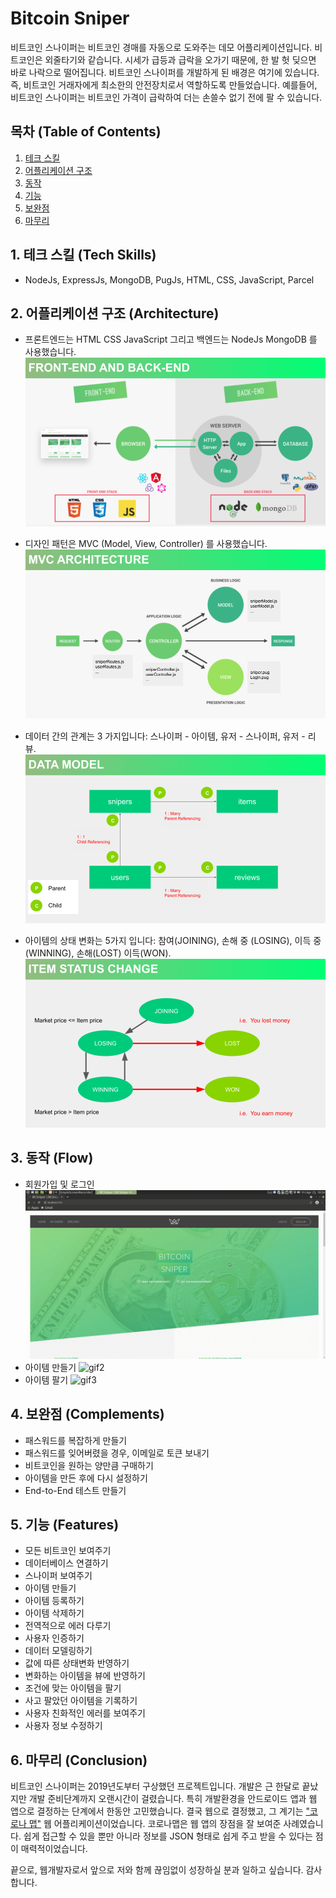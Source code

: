 # Bitcoin Sniper 
비트코인 스나이퍼는 비트코인 경매를 자동으로 도와주는 데모 어플리케이션입니다. 비트코인은 외줄타기와 같습니다. 시세가 급등과 급락을 오가기 때문에, 한 발 헛 딪으면 바로 나락으로 떨어집니다. 비트코인 스나이퍼를 개발하게 된 배경은 여기에 있습니다. 즉, 비트코인 거래자에게 최소한의 안전장치로서 역할하도록 만들었습니다. 예를들어, 비트코인 스나이퍼는 비트코인 가격이 급락하여 더는 손쓸수 없기 전에 팔 수 있습니다. 

## 목차 (Table of Contents)

1. [테크 스킬](https://github.com/DanKim0213/BitcoinSniper/tree/master#1-%ED%85%8C%ED%81%AC-%EC%8A%A4%ED%82%AC-tech-skills)
1. [어플리케이션 구조](https://github.com/DanKim0213/BitcoinSniper/tree/master#2-%EC%96%B4%ED%94%8C%EB%A6%AC%EC%BC%80%EC%9D%B4%EC%85%98-%EA%B5%AC%EC%A1%B0-architecture)
1. [동작](https://github.com/DanKim0213/BitcoinSniper/tree/master#3-%EB%8F%99%EC%9E%91-flow)
1. [기능]()
1. [보완점](https://github.com/DanKim0213/BitcoinSniper/tree/master#4-%EB%B3%B4%EC%99%84%EC%A0%90-complements)
1. [마무리](https://github.com/DanKim0213/BitcoinSniper/tree/master#5-%EB%A7%88%EB%AC%B4%EB%A6%AC-conclusion)

## 1. 테크 스킬 (Tech Skills)
- NodeJs, ExpressJs, MongoDB, PugJs, HTML, CSS, JavaScript, Parcel

## 2. 어플리케이션 구조 (Architecture)
- 프론트엔드는 HTML CSS JavaScript 그리고 백엔드는 NodeJs MongoDB 를 사용했습니다. ![ppt1](./misc/BCSP1.png)

- 디자인 패턴은 MVC (Model, View, Controller) 를 사용했습니다. ![ppt2](./misc/BCSP2.png)

- 데이터 간의 관계는 3 가지입니다: 스나이퍼 - 아이템, 유저 - 스나이퍼, 유저 - 리뷰. ![ppt3](./misc/BCSP3.png)

- 아이템의 상태 변화는 5가지 입니다: 참여(JOINING), 손해 중 (LOSING),  이득 중 (WINNING),  손해(LOST) 이득(WON). ![ppt4](./misc/BCSP4.png)


## 3. 동작 (Flow)
- 회원가입 및 로그인 ![gif1](./misc/output1.gif)
- 아이템 만들기 ![gif2](./misc/output2.gif)
- 아이템 팔기 ![gif3](./misc/output3.gif)

## 4. 보완점 (Complements)
- 패스워드를 복잡하게 만들기
- 패스워드를 잊어버렸을 경우, 이메일로 토큰 보내기
- 비트코인을 원하는 양만큼 구매하기
- 아이템을 만든 후에 다시 설정하기
- End-to-End 테스트 만들기

## 5. 기능 (Features) 
- 모든 비트코인 보여주기
- 데이터베이스 연결하기
- 스나이퍼 보여주기
- 아이템 만들기
- 아이템 등록하기
- 아이템 삭제하기
- 전역적으로 에러 다루기
- 사용자 인증하기
- 데이터 모델링하기
- 값에 따른 상태변화 반영하기
- 변화하는 아이템을 뷰에 반영하기
- 조건에 맞는 아이템을 팔기
- 사고 팔았던 아이템을 기록하기
- 사용자 친화적인 에러를 보여주기
- 사용자 정보 수정하기

## 6. 마무리 (Conclusion)
비트코인 스나이퍼는 2019년도부터 구상했던 프로젝트입니다. 개발은 근 한달로 끝났지만 개발 준비단계까지 오랜시간이 걸렸습니다. 특히 개발환경을 안드로이드 앱과 웹 앱으로 결정하는 단계에서 한동안 고민했습니다. 결국 웹으로 결정했고, 그 계기는 ["코로나 맵"](https://coronamap.site/) 웹 어플리케이션이었습니다. 코로나맵은 웹 앱의 장점을 잘 보여준 사례였습니다. 쉽게 접근할 수 있을 뿐만 아니라 정보를 JSON 형태로 쉽게 주고 받을 수 있다는 점이 매력적이었습니다. 

끝으로, 웹개발자로서 앞으로 저와 함께 끊임없이 성장하실 분과 일하고 싶습니다. 감사합니다. 